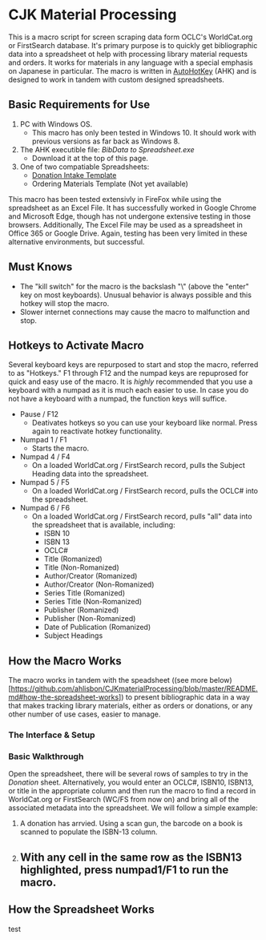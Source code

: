 # CJK Material Processing
This is a macro script for screen scraping data form OCLC's WorldCat.org or FirstSearch database. It's primary purpose is to quickly get bibliographic data into a spreadsheet ot help with processing library material requests and orders. It works for materials in any language with a special emphasis on Japanese in particular. The macro is written in [AutoHotKey](https://www.autohotkey.com/) (AHK) and is designed to work in tandem with custom designed spreadsheets.

## Basic Requirements for Use
1. PC with Windows OS.
   - This macro has only been tested in Windows 10. It should work with previous versions as far back as Windows 8.
2. The AHK executible file: *BibData to Spreadsheet.exe*
   - Download it at the top of this page.
3. One of two compatiable Spreadsheets:
   - [Donation Intake Template](https://github.com/ahlisbon/CJKmaterialProcessing/blob/master/Collection%20Development%20-%20Donation%20-%20Template.xlsm)
   - Ordering Materials Template (Not yet available)

This macro has been tested extensivly in FireFox while using the spreadsheet as an Excel File. It has successfully worked in Google Chrome and Microsoft Edge, though has not undergone extensive testing in those browsers. Additionally, The Excel File may be used as a spreadsheet in Office 365 or Google Drive. Again, testing has been very limited in these alternative environments, but successful.

## Must Knows
- The "kill switch" for the macro is the backslash "\\" (above the "enter" key on most keyboards). Unusual behavior is always possible and this hotkey will stop the macro.
- Slower internet connections may cause the macro to malfunction and stop.

## Hotkeys to Activate Macro
Several keyboard keys are repurposed to start and stop the macro, referred to as "Hotkeys." F1 through F12 and the numpad keys are repuprosed for quick and easy use of the macro. It is *highly* recommended that you use a keyboard with a numpad as it is much each easier to use. In case you do not have a keyboard with a numpad, the function keys will suffice.

- Pause / F12
  - Deativates hotkeys so you can use your keyboard like normal. Press again to reactivate hotkey functionality.
- Numpad 1 / F1
  - Starts the macro.
- Numpad 4 / F4
  - On a loaded WorldCat.org / FirstSearch record, pulls the Subject Heading data into the spreadsheet.
- Numpad 5 / F5
  - On a loaded WorldCat.org / FirstSearch record, pulls the OCLC# into the spreadsheet.
- Numpad 6 / F6
  - On a loaded WorldCat.org / FirstSearch record, pulls "all" data into the spreadsheet that is available, including:
    - ISBN 10
    - ISBN 13
    - OCLC#
    - Title (Romanized)
    - Title (Non-Romanized)
    - Author/Creator (Romanized)
    - Author/Creator (Non-Romanized)
    - Series Title (Romanized)
    - Series Title (Non-Romanized)
    - Publisher (Romanized)
    - Publisher (Non-Romanized)
    - Date of Publication (Romanized)
    - Subject Headings

## How the Macro Works
The macro works in tandem with the speadsheet ((see more below)[https://github.com/ahlisbon/CJKmaterialProcessing/blob/master/README.md#how-the-spreadsheet-works]) to present bibliographic data in a way that makes tracking library materials, either as orders or donations, or any other number of use cases, easier to manage.

### The Interface & Setup

### Basic Walkthrough
Open the spreadsheet, there will be several rows of samples to try in the _Donation_ sheet. Alternatively, you would enter an OCLC#, ISBN10, ISBN13, or title in the appropriate column and then run the macro to find a record in WorldCat.org or FirstSearch (WC/FS from now on) and bring all of the associated metadata into the spreadsheet. We will follow a simple example:

1. A donation has arrvied. Using a scan gun, the barcode on a book is scanned to populate the ISBN-13 column.
2. With any cell in the same row as the ISBN13 highlighted, press numpad1/F1 to run the macro.
   - 

## How the Spreadsheet Works
test
